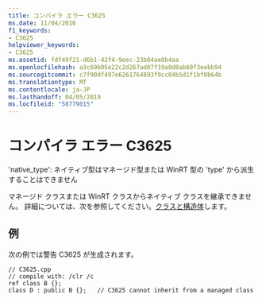 ```yaml
---
title: コンパイラ エラー C3625
ms.date: 11/04/2016
f1_keywords:
- C3625
helpviewer_keywords:
- C3625
ms.assetid: fdf49f21-d6b1-42f4-9eec-23b04ae8b4aa
ms.openlocfilehash: a3c69b05e22c2d267ad07f19a0d0ab60f3eebb94
ms.sourcegitcommit: c7f90df497e6261764893f9cc04b5d1f1bf0b64b
ms.translationtype: MT
ms.contentlocale: ja-JP
ms.lasthandoff: 04/05/2019
ms.locfileid: "58779015"
---
```

# <a name="compiler-error-c3625"></a>コンパイラ エラー C3625

'native_type': ネイティブ型はマネージド型または WinRT 型の 'type' から派生することはできません

マネージド クラスまたは WinRT クラスからネイティブ クラスを継承できません。 詳細については、次を参照してください。[クラスと構造体](../../extensions/classes-and-structs-cpp-component-extensions.md)します。

## <a name="example"></a>例

次の例では警告 C3625 が生成されます。

```
// C3625.cpp
// compile with: /clr /c
ref class B {};
class D : public B {};   // C3625 cannot inherit from a managed class
```

